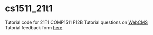 # cs1511_21t1
Tutorial code for 21T1 COMP1511 F12B
Tutorial questions on [WebCMS](https://webcms3.cse.unsw.edu.au/COMP1511/21T1/resources/56350)
Tutorial feedback form [here](https://forms.gle/Cvyq1pfdummJ9Xyf8)
